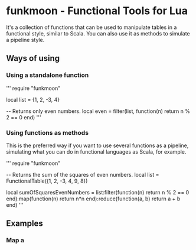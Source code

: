 # funkmoon - Functional Tools for Lua

It's a collection of functions that can be used to manipulate tables in a functional style, similar to Scala. You can also use it as methods to simulate a pipeline style.

## Ways of using
### Using a standalone function
'''
require "funkmoon"

local list = {1, 2, -3, 4}

-- Returns only even numbers.
local even = filter(list, function(n) return n % 2 == 0 end)
'''

### Using functions as methods
This is the preferred way if you want to use several functions as a pipeline, simulating what you can do in functional languages as Scala, for example.

'''
require "funkmoon"

-- Returns the sum of the squares of even numbers.
local list = FunctionalTable({1, 2, -3, 4, 9, 8})

local sumOfSquaresEvenNumbers = list:filter(function(n) return n % 2 == 0 end):map(function(n) return n*n end):reduce(function(a, b) return a + b end)
'''

## Examples

### Map a 

